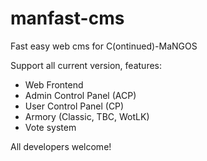 manfast-cms
===========

Fast easy web cms for C(ontinued)-MaNGOS

Support all current version, features:

 - Web Frontend
 - Admin Control Panel (ACP)
 - User Control Panel (CP)
 - Armory (Classic, TBC, WotLK)
 - Vote system

All developers welcome! 

